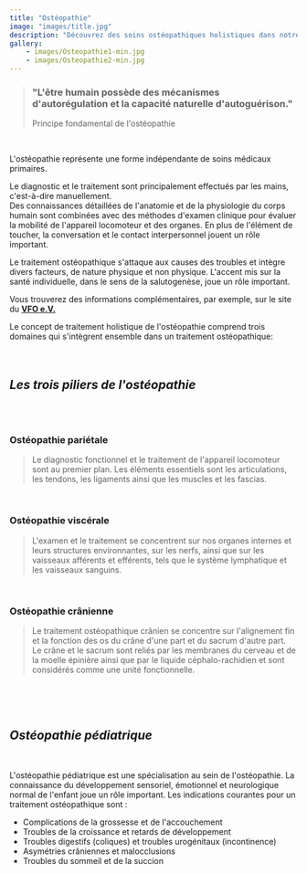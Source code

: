 ```yaml
---
title: "Ostéopathie"
image: "images/title.jpg"
description: "Découvrez des soins ostéopathiques holistiques dans notre cabinet à Berlin. Spécialisés dans les douleurs chroniques, les blessures aiguës et le bien-être général, nous offrons des traitements personnalisés dans un environnement accueillant. Visitez-nous pour des services d'ostéopathie experts adaptés à vos besoins."
gallery:
    - images/Osteopathie1-min.jpg
    - images/Osteopathie2-min.jpg
---
```

  

> ### "L'être humain possède des mécanismes d'autorégulation et la capacité naturelle d'autoguérison."
>Principe fondamental de l'ostéopathie  
<br>  

  
L'ostéopathie représente une forme indépendante de soins médicaux primaires.

Le diagnostic et le traitement sont principalement effectués par les mains, c'est-à-dire manuellement.  
Des connaissances détaillées de l'anatomie et de la physiologie du corps humain sont combinées avec des méthodes d'examen clinique pour évaluer la mobilité de l'appareil locomoteur et des organes. En plus de l'élément de toucher, la conversation et le contact interpersonnel jouent un rôle important.

Le traitement ostéopathique s'attaque aux causes des troubles et intègre divers facteurs, de nature physique et non physique. L'accent mis sur la santé individuelle, dans le sens de la salutogenèse, joue un rôle important.


Vous trouverez des informations complémentaires, par exemple, sur le site du **[VFO e.V.](https://www.vfo.de/was-ist-osteopathie "Qu'est-ce que l'ostéopathie")**  

Le concept de traitement holistique de l'ostéopathie comprend trois domaines qui s'intègrent ensemble dans un traitement ostéopathique:  
<br>
<br>
 
## *Les trois piliers de l'ostéopathie*  
<br>
<br>

### Ostéopathie pariétale  
  
> Le diagnostic fonctionnel et le traitement de l'appareil locomoteur sont au premier plan. Les éléments essentiels sont les articulations, les tendons, les ligaments ainsi que les muscles et les fascias.

<br>


### Ostéopathie viscérale  
  
>L'examen et le traitement se concentrent sur nos organes internes et leurs structures environnantes, sur les nerfs, ainsi que sur les vaisseaux afférents et efférents, tels que le système lymphatique et les vaisseaux sanguins.

<br>


### Ostéopathie crânienne  
  
> Le traitement ostéopathique crânien se concentre sur l'alignement fin et la fonction des os du crâne d'une part et du sacrum d'autre part.  
Le crâne et le sacrum sont reliés par les membranes du cerveau et de la moelle épinière ainsi que par le liquide céphalo-rachidien et sont considérés comme une unité fonctionnelle. <br>
<br>
<br>
<br>

## *Ostéopathie pédiatrique* 
<br>


L'ostéopathie pédiatrique est une spécialisation au sein de l'ostéopathie. La connaissance du développement sensoriel, émotionnel et neurologique normal de l'enfant joue un rôle important. Les indications courantes pour un traitement ostéopathique sont :

* Complications de la grossesse et de l'accouchement
* Troubles de la croissance et retards de développement
* Troubles digestifs (coliques) et troubles urogénitaux (incontinence) 
* Asymétries crâniennes et malocclusions
* Troubles du sommeil et de la succion
